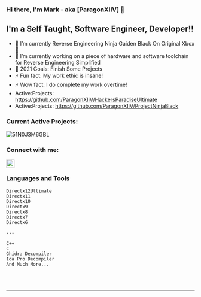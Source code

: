 ### Hi there, I'm Mark - aka [ParagonXIIV] 👋


## I'm a Self Taught, Software Engineer, Developer!!

- 🌱 I’m currently Reverse Engineering Ninja Gaiden Black On Original Xbox 🤣
- 🌱 I’m currently working on a piece of hardware and software toolchain for Reverse Engineering Simplified
- 🥅 2021 Goals: Finish Some Projects
- ⚡ Fun fact: My work ethic is insane!
- ⚡ Wow fact: I do complete my work overtime!
- Active:Projects: https://github.com/ParagonXIIV/HackersParadiseUltimate
- Active:Projects: https://github.com/ParagonXIIV/ProjectNinjaBlack


### Current Active Projects:

![51N0J3M6GBL](https://user-images.githubusercontent.com/87882906/127957301-5597f6b7-9fbe-4fcc-9b0d-29aa902e8624.jpg)


### Connect with me:

[<img align="left" alt="ParagonXIIV | YouTube" width="22px" src="https://cdn.jsdelivr.net/npm/simple-icons@v3/icons/youtube.svg" />][youtube]

<br />

### Languages and Tools

    Directx12Ultimate
    Directx11
    Directx10
    Directx9
    Directx8
    Directx7
    Directx6

    ---

    C++
    C
    Ghidra Decompiler
    Ida Pro Decompiler
    And Much More...

<br />
<br />

---

[youtube]: https://www.youtube.com/channel/UCLhV_hTt-Eg-JW3-yRDSn1g
